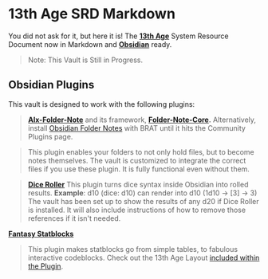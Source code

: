 # 13th Age SRD Markdown

You did not ask for it, but here it is! The **[13th Age](https://pelgranepress.com/13th-age/)** System Resource Document now in Markdown and **[Obsidian](https://obsidian.md)** ready.

> Note: This Vault is Still in Progress.

## Obsidian Plugins

This vault is designed to work with the following plugins:

> **[Alx-Folder-Note](https://github.com/aidenlx/alx-folder-note)** and its framework, **[Folder-Note-Core](https://github.com/aidenlx/folder-note-core).** 
> Alternatively, install [Obsidian Folder Notes](https://github.com/LostPaul/obsidian-folder-notes) with BRAT until it hits the Community Plugins page.

> This plugin enables your folders to not only hold files, but to become notes themselves. 
> The vault is customized to integrate the correct files if you use these plugin. 
> It is fully functional even without them.

> **[Dice Roller](https://github.com/valentine195/obsidian-dice-roller)**
> This plugin turns dice syntax inside Obsidian into rolled results. 
> **Example**: d10 (dice: d10) can render into d10 (1d10 -> [3] -> 3)
> The vault has been set up to show the results of any d20 if Dice Roller is installed. 
> It will also include instructions of how to remove those references if it isn't needed. 

**[Fantasy Statblocks](https://github.com/javalent/fantasy-statblocks)**
> This plugin makes statblocks go from simple tables, to fabulous interactive codeblocks.
> Check out the 13th Age Layout [included within the Plugin](https://plugins.javalent.com/statblock/layouts/integrated/13a-monster#Create+Stats+Table).
